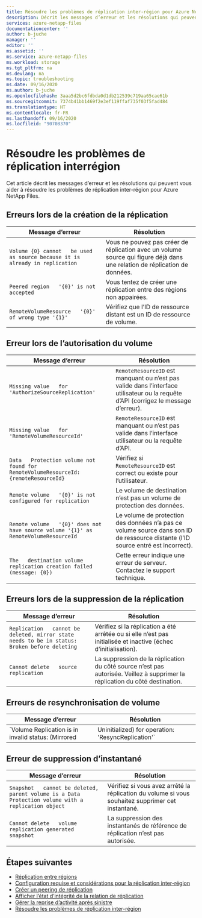 ```yaml
---
title: Résoudre les problèmes de réplication inter-région pour Azure NetApp Files | Microsoft Docs
description: Décrit les messages d’erreur et les résolutions qui peuvent vous aider à résoudre les problèmes de réplication inter-région pour Azure NetApp Files.
services: azure-netapp-files
documentationcenter: ''
author: b-juche
manager: ''
editor: ''
ms.assetid: ''
ms.service: azure-netapp-files
ms.workload: storage
ms.tgt_pltfrm: na
ms.devlang: na
ms.topic: troubleshooting
ms.date: 09/16/2020
ms.author: b-juche
ms.openlocfilehash: 3aaa5d2bc6fdbda0d1db212539c719aa65cae61b
ms.sourcegitcommit: 7374b41bb1469f2e3ef119ffaf735f03f5fad484
ms.translationtype: HT
ms.contentlocale: fr-FR
ms.lasthandoff: 09/16/2020
ms.locfileid: "90708370"
---
```

# <a name="troubleshoot-cross-region-replication"></a>Résoudre les problèmes de réplication interrégion

Cet article décrit les messages d’erreur et les résolutions qui peuvent vous aider à résoudre les problèmes de réplication inter-région pour Azure NetApp Files. 

## <a name="errors-creating-replication"></a>Erreurs lors de la création de la réplication  

|     Message d’erreur    |     Résolution    |
|-|-|
|     `Volume {0} cannot   be used as source because it is already in replication`    |     Vous ne pouvez pas créer de réplication avec un volume source qui figure déjà dans une relation de réplication de données.    |
|     `Peered region   '{0}' is not accepted`    |     Vous tentez de créer une réplication entre des régions non appairées.    |
|     `RemoteVolumeResource   '{0}' of wrong type '{1}'`    |     Vérifiez que l’ID de ressource distant est un ID de ressource de volume.    |

## <a name="errors-authorizing-volume"></a>Erreur lors de l’autorisation du volume  

|     Message d’erreur    |     Résolution    |
|-|-|
|     `Missing value   for 'AuthorizeSourceReplication'`    |     `RemoteResourceID` est manquant ou n’est pas valide dans l’interface utilisateur ou la requête d’API (corrigez le message d’erreur).    |
|     `Missing value   for 'RemoteVolumeResourceId'`    |     `RemoteResourceID` est manquant ou n’est pas valide dans l’interface utilisateur ou la requête d’API.    |
|     `Data   Protection volume not found for RemoteVolumeResourceId: {remoteResourceId}`    |     Vérifiez si `RemoteResourceID` est correct ou existe pour l’utilisateur.    |
|     `Remote volume   '{0}' is not configured for replication`    |     Le volume de destination n’est pas un volume de protection des données.    |
|     `Remote volume   '{0}' does not have source volume '{1}' as RemoteVolumeResourceId`    |     Le volume de protection des données n’a pas ce volume source dans son ID de ressource distante (l’ID source entré est incorrect).    |
|     `The   destination volume replication creation failed (message: {0})`    |     Cette erreur indique une erreur de serveur. Contactez le support technique.    |

## <a name="errors-deleting-replication"></a>Erreurs lors de la suppression de la réplication

|     Message d’erreur    |     Résolution    |
|-|-|
|     `Replication   cannot be deleted, mirror state needs to be in status: Broken before deleting`    |     Vérifiez si la réplication a été arrêtée ou si elle n’est pas initialisée et inactive (échec d’initialisation).    |
|     `Cannot delete   source replication`    |     La suppression de la réplication du côté source n’est pas autorisée. Veillez à supprimer la réplication du côté destination.    |

## <a name="errors-resyncing-volume"></a>Erreurs de resynchronisation de volume

|     Message d’erreur    |     Résolution    |
|-|-|
|     `Volume Replication is in invalid status: (Mirrored|Uninitialized) for operation: 'ResyncReplication'`     |     Vérifiez si la réplication du volume est à l’état « Arrêtée ».    |

## <a name="errors-deleting-snapshot"></a>Erreur de suppression d’instantané 

|     Message d’erreur    |     Résolution    |
|-|-|
|     `Snapshot   cannot be deleted, parent volume is a Data Protection volume with a   replication object`    |     Vérifiez si vous avez arrêté la réplication du volume si vous souhaitez supprimer cet instantané.    |
|     `Cannot delete   volume replication generated snapshot`    |     La suppression des instantanés de référence de réplication n’est pas autorisée.    |

## <a name="next-steps"></a>Étapes suivantes  

* [Réplication entre régions](cross-region-replication-introduction.md)
* [Configuration requise et considérations pour la réplication inter-région](cross-region-replication-requirements-considerations.md)
* [Créer un peering de réplication](cross-region-replication-create-peering.md)
* [Afficher l’état d’intégrité de la relation de réplication](cross-region-replication-display-health-status.md)
* [Gérer la reprise d’activité après sinistre](cross-region-replication-manage-disaster-recovery.md)
* [Résoudre les problèmes de réplication inter-région](troubleshoot-cross-region-replication.md)

